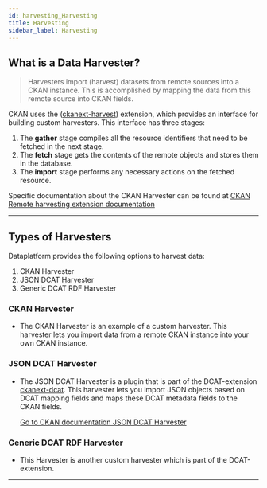 ```yaml
---
id: harvesting_Harvesting
title: Harvesting
sidebar_label: Harvesting
---
```

## What is a Data Harvester?

> Harvesters import (harvest) datasets from remote sources into a CKAN instance. This is accomplished by mapping the data from this remote source into CKAN fields. 

CKAN uses the ([ckanext-harvest](https://github.com/ckan/ckanext-harvest)) extension, which provides an interface for building custom harvesters. This interface has three stages:
1. The **gather** stage compiles all the resource identifiers that need to be fetched in the next stage.
2. The **fetch** stage gets the contents of the remote objects and stores them in the database.
3. The **import** stage performs any necessary actions on the fetched resource.

Specific documentation about the CKAN Harvester can be found at <a href="https://github.com/ckan/ckanext-harvest" target="_blank">CKAN Remote harvesting extension documentation</a>


---


## Types of Harvesters

Dataplatform provides the following options to harvest data:
1. CKAN Harvester
2. JSON DCAT Harvester
3. Generic DCAT RDF Harvester


### CKAN Harvester
* The CKAN Harvester is an example of a custom harvester. This harvester lets you import data from a remote CKAN instance into your own CKAN instance.

### JSON DCAT Harvester
* The JSON DCAT Harvester is a plugin that is part of the DCAT-extension  <a href="https://github.com/ckan/ckanext-dcat" target="_blank">ckanext-dcat</a>. This harvester lets you import JSON objects based on DCAT mapping fields and maps these DCAT metadata fields to the CKAN fields.

    <a href="https://github.com/ckan/ckanext-dcat#json-dcat-harvester" target="_blank">Go to CKAN documentation JSON DCAT Harvester</a>

### Generic DCAT RDF Harvester
* This Harvester is another custom harvester which is part of the DCAT-extension.

---
